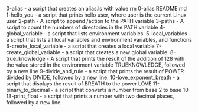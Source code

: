 0-alias - a script that creates an alias.ls with value rm 0-alias README.md 1-hello_you - a script that prints hello user, where user is the current Linux user 2-path - A script to append /action to the PATH variable 3-paths - A script to count the numbers of directories in the PATH variable 4-global_variable - a script that lists environment variables. 5-local_variables - a script that lists all local variables and environment variables, and functions 6-create_local_variable - a script that creates a local variable 7-create_global_variable - a script that creates a new global variable. 8-true_knowledge - A script that prints the result of the addition of 128 with the value stored in the environment variable TRUEKNOWLEDGE, followed by a new line 9-divide_and_rule - a script that prints the result of POWER divided by DIVIDE, followed by a new line. 10-love_exponent_breath - a script that displays the result of BREATH to the power LOVE 11-binary_to_decimal - a script that converts a number from base 2 to base 10 13-print_float - a script that prints a number with two decimal places, followed by a new line.
